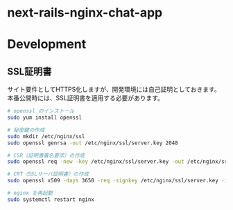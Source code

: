 # next-rails-nginx-chat-app

# Development

## SSL証明書

サイト要件としてHTTPS化しますが、開発環境には自己証明としておきます。  
本番公開時には、SSL証明書を適用する必要があります。

```bash
# openssl のインストール
sudo yum install openssl

# 秘密鍵の作成
sudo mkdir /etc/nginx/ssl
sudo openssl genrsa -out /etc/nginx/ssl/server.key 2048

# CSR（証明書署名要求）の作成
sudo openssl req -new -key /etc/nginx/ssl/server.key -out /etc/nginx/ssl/server.csr

# CRT（SSLサーバ証明書）の作成
sudo openssl x509 -days 3650 -req -signkey /etc/nginx/ssl/server.key -in /etc/nginx/ssl/server.csr -out /etc/nginx/ssl/server.crt

# nginx を再起動
sudo systemctl restart nginx
```
